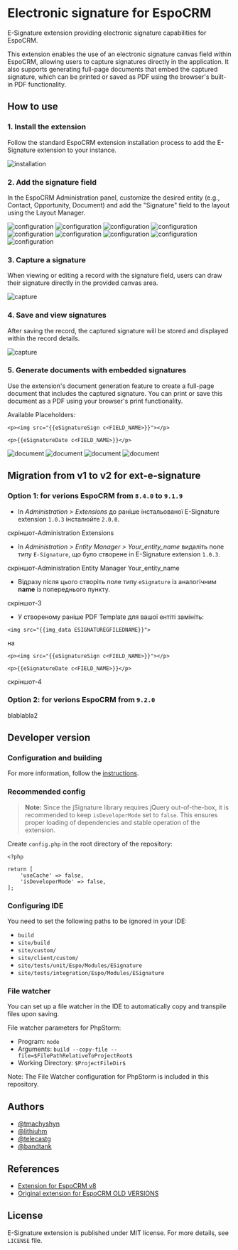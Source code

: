 # Electronic signature for EspoCRM

E-Signature extension providing electronic signature capabilities for EspoCRM.

This extension enables the use of an electronic signature canvas field within EspoCRM, allowing users to capture signatures directly in the application. It also supports generating full-page documents that embed the captured signature, which can be printed or saved as PDF using the browser's built-in PDF functionality.

## How to use

### 1. Install the extension

Follow the standard EspoCRM extension installation process to add the E-Signature extension to your instance.

![installation](docs/images/installation.png?raw=true)

### 2. Add the signature field

In the EspoCRM Administration panel, customize the desired entity (e.g., Contact, Opportunity, Document) and add the "Signature" field to the layout using the Layout Manager.

![configuration](docs/images/configuration-1.png?raw=true)
![configuration](docs/images/configuration-2.png?raw=true)
![configuration](docs/images/configuration-3.png?raw=true)
![configuration](docs/images/configuration-4.png?raw=true)
![configuration](docs/images/configuration-5.png?raw=true)
![configuration](docs/images/configuration-6.png?raw=true)
![configuration](docs/images/configuration-7.png?raw=true)
![configuration](docs/images/configuration-8.png?raw=true)
![configuration](docs/images/configuration-9.png?raw=true)

### 3. Capture a signature

When viewing or editing a record with the signature field, users can draw their signature directly in the provided canvas area.

![capture](docs/images/capture-1.png?raw=true)

### 4. Save and view signatures

After saving the record, the captured signature will be stored and displayed within the record details.

![capture](docs/images/capture-2.png?raw=true)

### 5. Generate documents with embedded signatures

Use the extension's document generation feature to create a full-page document that includes the captured signature. You can print or save this document as a PDF using your browser's print functionality.

Available Placeholders:

```
<p><img src="{{eSignatureSign c<FIELD_NAME>}}"></p>

<p>{{eSignatureDate c<FIELD_NAME>}}</p>
```

![document](docs/images/document-1.png?raw=true)
![document](docs/images/document-2.png?raw=true)
![document](docs/images/document-3.png?raw=true)
![document](docs/images/document-4.png?raw=true)

## Migration from v1 to v2 for ext-e-signature

### Option 1: for verions EspoCRM from `8.4.0` to `9.1.9`

- In *Administration > Extensions* до раніше інстальованої E-Signature extension `1.0.3` інсталюйте `2.0.0`.

скріншот-Administration Extensions

- In *Administration > Entity Manager > Your_entity_name* видаліть поле типу `E-Signature`, що було створене in E-Signature extension `1.0.3`.

скріншот-Administration Entity Manager Your_entity_name 

- Відразу після цього створіть поле типу `eSignature` із аналогічним **name** із попереднього пункту.

скріншот-3 

- У створеному раніше PDF Template для вашої ентіті замініть:

```
<img src="{{img_data ESIGNATUREGFILEDNAME}}">
```

на

```
<p><img src="{{eSignatureSign c<FIELD_NAME>}}"></p>

<p>{{eSignatureDate c<FIELD_NAME>}}</p>
```

скріншот-4

### Option 2: for verions EspoCRM from `9.2.0`

blablabla2

## Developer version

### Configuration and building

For more information, follow the [instructions](https://github.com/espocrm/ext-template?tab=readme-ov-file#configuration).

### Recommended config

> **Note:** Since the jSignature library requires jQuery out-of-the-box, it is recommended to keep `isDeveloperMode` set to `false`. This ensures proper loading of dependencies and stable operation of the extension.

Create `config.php` in the root directory of the repository:

```
<?php

return [
    'useCache' => false,
    'isDeveloperMode' => false,
];
```

### Configuring IDE

You need to set the following paths to be ignored in your IDE:

* `build`
* `site/build`
* `site/custom/`
* `site/client/custom/`
* `site/tests/unit/Espo/Modules/ESignature`
* `site/tests/integration/Espo/Modules/ESignature`

### File watcher

You can set up a file watcher in the IDE to automatically copy and transpile files upon saving.

File watcher parameters for PhpStorm:

* Program: `node`
* Arguments: `build --copy-file --file=$FilePathRelativeToProjectRoot$`
* Working Directory: `$ProjectFileDir$`

Note: The File Watcher configuration for PhpStorm is included in this repository.

## Authors

- [@tmachyshyn](https://github.com/tmachyshyn)
- [@lithiuhm](https://github.com/Lithiuhm)
- [@telecastg](https://github.com/telecastg)
- [@bandtank](https://github.com/bandtank)

## References

- [Extension for EspoCRM v8](https://github.com/Lithiuhm/eSignature-extension-for-Espocrm)
- [Original extension for EspoCRM OLD VERSIONS](https://github.com/EspoCRM-Custom-Modules/eSignature-for-Documents/tree/master)

## License

E-Signature extension is published under MIT license. For more details, see `LICENSE` file.
